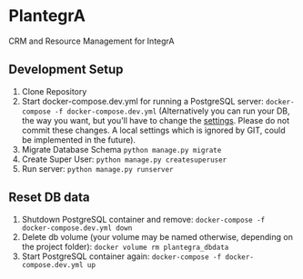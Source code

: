 # PlantegrA

CRM and Resource Management for IntegrA

## Development Setup

1. Clone Repository
2. Start docker-compose.dev.yml for running a PostgreSQL server: `docker-compose -f docker-compose.dev.yml` 
(Alternatively you can run your DB, the way you want, but you'll have to change the [settings](plantegra/settings.py).
Please do not commit these changes. A local settings which is ignored by GIT, could be implemented in the future).
3. Migrate Database Schema `python manage.py migrate`
4. Create Super User: `python manage.py createsuperuser`
5. Run server: `python manage.py runserver`

## Reset DB data

1. Shutdown PostgreSQL container and remove: `docker-compose -f docker-compose.dev.yml down`
2. Delete db volume (your volume may be named otherwise, depending on the project folder): `docker volume rm plantegra_dbdata`
3. Start PostgreSQL container again: `docker-compose -f docker-compose.dev.yml up`
